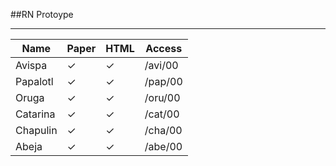 ##RN Protoype

___


Name		  | Paper        | HTML		| Access
------------ | ------------- | ------------ | ------------
Avispa	| ✓ | ✓ | /avi/00
Papalotl | ✓ | ✓ | /pap/00
Oruga | ✓ | ✓ | /oru/00
Catarina | ✓ | ✓ | /cat/00
Chapulin | ✓ | ✓ | /cha/00
Abeja | ✓ | ✓ | /abe/00

